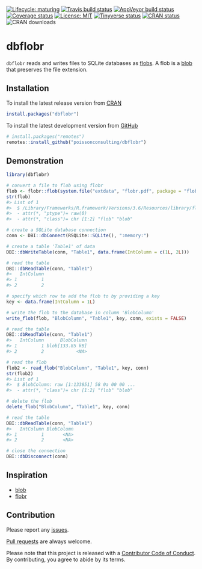 
<!-- README.md is generated from README.Rmd. Please edit that file -->

<!-- badges: start -->

[![Lifecycle:
maturing](https://img.shields.io/badge/lifecycle-maturing-blue.svg)](https://www.tidyverse.org/lifecycle/#maturing)
[![Travis build
status](https://travis-ci.com/poissonconsulting/dbflobr.svg?branch=master)](https://travis-ci.com/poissonconsulting/dbflobr)
[![AppVeyor build
status](https://ci.appveyor.com/api/projects/status/4yop2q92batu2e25/branch/master?svg=true)](https://ci.appveyor.com/project/poissonconsulting/dbflobr/branch/master)
[![Coverage
status](https://codecov.io/gh/poissonconsulting/dbflobr/branch/master/graph/badge.svg)](https://codecov.io/github/poissonconsulting/dbflobr?branch=master)
[![License:
MIT](https://img.shields.io/badge/License-MIT-green.svg)](https://opensource.org/licenses/MIT)
[![Tinyverse
status](https://tinyverse.netlify.com/badge/dbflobr)](https://CRAN.R-project.org/package=dbflobr)
[![CRAN
status](https://www.r-pkg.org/badges/version/dbflobr)](https://cran.r-project.org/package=dbflobr)
![CRAN downloads](http://cranlogs.r-pkg.org/badges/dbflobr)
<!-- badges: end -->

# dbflobr

`dbflobr` reads and writes files to SQLite databases as
[flobs](https://github.com/poissonconsulting/flobr). A flob is a
[blob](https://github.com/tidyverse/blob) that preserves the file
extension.

## Installation

To install the latest release version from
[CRAN](https://cran.r-project.org)

``` r
install.packages("dbflobr")
```

To install the latest development version from
[GitHub](https://github.com/poissonconsulting/dbflobr)

``` r
# install.packages("remotes")
remotes::install_github("poissonconsulting/dbflobr")
```

## Demonstration

``` r
library(dbflobr)

# convert a file to flob using flobr
flob <- flobr::flob(system.file("extdata", "flobr.pdf", package = "flobr"))
str(flob)
#> List of 1
#>  $ /Library/Frameworks/R.framework/Versions/3.6/Resources/library/flobr/extdata/flobr.pdf: raw [1:133851] 58 0a 00 00 ...
#>  - attr(*, "ptype")= raw(0) 
#>  - attr(*, "class")= chr [1:2] "flob" "blob"

# create a SQLite database connection 
conn <- DBI::dbConnect(RSQLite::SQLite(), ":memory:")

# create a table 'Table1' of data
DBI::dbWriteTable(conn, "Table1", data.frame(IntColumn = c(1L, 2L)))

# read the table
DBI::dbReadTable(conn, "Table1")
#>   IntColumn
#> 1         1
#> 2         2

# specify which row to add the flob to by providing a key 
key <- data.frame(IntColumn = 1L)

# write the flob to the database in column 'BlobColumn'
write_flob(flob, "BlobColumn", "Table1", key, conn, exists = FALSE)

# read the table
DBI::dbReadTable(conn, "Table1")
#>   IntColumn      BlobColumn
#> 1         1 blob[133.85 kB]
#> 2         2            <NA>

# read the flob
flob2 <- read_flob("BlobColumn", "Table1", key, conn)
str(flob2)
#> List of 1
#>  $ BlobColumn: raw [1:133851] 58 0a 00 00 ...
#>  - attr(*, "class")= chr [1:2] "flob" "blob"

# delete the flob
delete_flob("BlobColumn", "Table1", key, conn)

# read the table
DBI::dbReadTable(conn, "Table1")
#>   IntColumn BlobColumn
#> 1         1       <NA>
#> 2         2       <NA>

# close the connection
DBI::dbDisconnect(conn)
```

## Inspiration

  - [blob](https://github.com/tidyverse/blob)
  - [flobr](https://github.com/poissonconsulting/flobr)

## Contribution

Please report any
[issues](https://github.com/poissonconsulting/dbflobr/issues).

[Pull requests](https://github.com/poissonconsulting/dbflobr/pulls) are
always welcome.

Please note that this project is released with a [Contributor Code of
Conduct](https://github.com/poissonconsulting/dbflobr/blob/master/CODE_OF_CONDUCT.md).
By contributing, you agree to abide by its terms.
